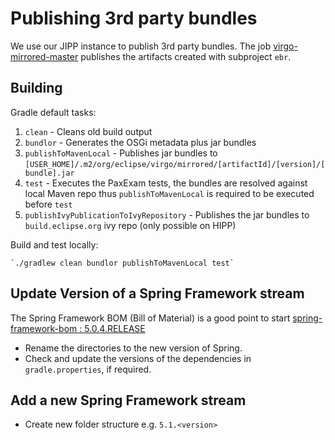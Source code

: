 # Publishing 3rd party bundles

We use our JIPP instance to publish 3rd party bundles.
The job [virgo-mirrored-master](https://ci.eclipse.org/virgo/view/Virgo/job/virgo-mirrored-master/) publishes the artifacts created with subproject `ebr`.

## Building 

Gradle default tasks:
 1. `clean` - Cleans old build output
 2. `bundlor` - Generates the OSGi metadata plus jar bundles
 3. `publishToMavenLocal` - Publishes jar bundles to `[USER_HOME]/.m2/org/eclipse/virgo/mirrored/[artifactId]/[version]/[bundle].jar`
 4. `test` - Executes the PaxExam tests, the bundles are resolved against local Maven repo thus `publishToMavenLocal` is required to be executed before `test`
 5. `publishIvyPublicationToIvyRepository` - Publishes the jar bundles to `build.eclipse.org` ivy repo (only possible on HIPP)

Build and test locally:

    `./gradlew clean bundlor publishToMavenLocal test`

## Update Version of a Spring Framework stream

The Spring Framework BOM (Bill of Material) is a good point to start
[spring-framework-bom : 5.0.4.RELEASE](http://search.maven.org/#artifactdetails%7Corg.springframework%7Cspring-framework-bom%7C5.0.4.RELEASE%7Cpom)

* Rename the directories to the new version of Spring.
* Check and update the versions of the dependencies in `gradle.properties`, if required.

## Add a new Spring Framework stream

* Create new folder structure e.g. `5.1.<version>`
